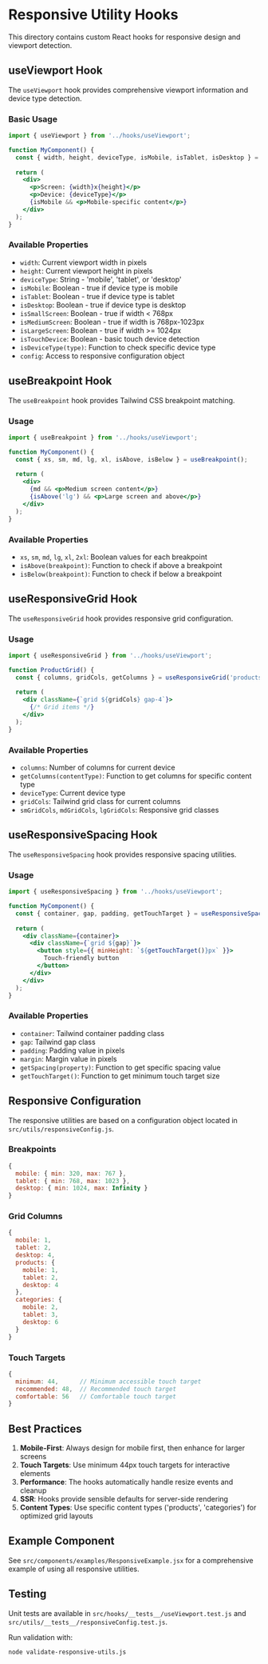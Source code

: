 # Responsive Utility Hooks

This directory contains custom React hooks for responsive design and viewport detection.

## useViewport Hook

The `useViewport` hook provides comprehensive viewport information and device type detection.

### Basic Usage

```jsx
import { useViewport } from '../hooks/useViewport';

function MyComponent() {
  const { width, height, deviceType, isMobile, isTablet, isDesktop } = useViewport();
  
  return (
    <div>
      <p>Screen: {width}x{height}</p>
      <p>Device: {deviceType}</p>
      {isMobile && <p>Mobile-specific content</p>}
    </div>
  );
}
```

### Available Properties

- `width`: Current viewport width in pixels
- `height`: Current viewport height in pixels
- `deviceType`: String - 'mobile', 'tablet', or 'desktop'
- `isMobile`: Boolean - true if device type is mobile
- `isTablet`: Boolean - true if device type is tablet
- `isDesktop`: Boolean - true if device type is desktop
- `isSmallScreen`: Boolean - true if width < 768px
- `isMediumScreen`: Boolean - true if width is 768px-1023px
- `isLargeScreen`: Boolean - true if width >= 1024px
- `isTouchDevice`: Boolean - basic touch device detection
- `isDeviceType(type)`: Function to check specific device type
- `config`: Access to responsive configuration object

## useBreakpoint Hook

The `useBreakpoint` hook provides Tailwind CSS breakpoint matching.

### Usage

```jsx
import { useBreakpoint } from '../hooks/useViewport';

function MyComponent() {
  const { xs, sm, md, lg, xl, isAbove, isBelow } = useBreakpoint();
  
  return (
    <div>
      {md && <p>Medium screen content</p>}
      {isAbove('lg') && <p>Large screen and above</p>}
    </div>
  );
}
```

### Available Properties

- `xs`, `sm`, `md`, `lg`, `xl`, `2xl`: Boolean values for each breakpoint
- `isAbove(breakpoint)`: Function to check if above a breakpoint
- `isBelow(breakpoint)`: Function to check if below a breakpoint

## useResponsiveGrid Hook

The `useResponsiveGrid` hook provides responsive grid configuration.

### Usage

```jsx
import { useResponsiveGrid } from '../hooks/useViewport';

function ProductGrid() {
  const { columns, gridCols, getColumns } = useResponsiveGrid('products');
  
  return (
    <div className={`grid ${gridCols} gap-4`}>
      {/* Grid items */}
    </div>
  );
}
```

### Available Properties

- `columns`: Number of columns for current device
- `getColumns(contentType)`: Function to get columns for specific content type
- `deviceType`: Current device type
- `gridCols`: Tailwind grid class for current columns
- `smGridCols`, `mdGridCols`, `lgGridCols`: Responsive grid classes

## useResponsiveSpacing Hook

The `useResponsiveSpacing` hook provides responsive spacing utilities.

### Usage

```jsx
import { useResponsiveSpacing } from '../hooks/useViewport';

function MyComponent() {
  const { container, gap, padding, getTouchTarget } = useResponsiveSpacing();
  
  return (
    <div className={container}>
      <div className={`grid ${gap}`}>
        <button style={{ minHeight: `${getTouchTarget()}px` }}>
          Touch-friendly button
        </button>
      </div>
    </div>
  );
}
```

### Available Properties

- `container`: Tailwind container padding class
- `gap`: Tailwind gap class
- `padding`: Padding value in pixels
- `margin`: Margin value in pixels
- `getSpacing(property)`: Function to get specific spacing value
- `getTouchTarget()`: Function to get minimum touch target size

## Responsive Configuration

The responsive utilities are based on a configuration object located in `src/utils/responsiveConfig.js`.

### Breakpoints

```javascript
{
  mobile: { min: 320, max: 767 },
  tablet: { min: 768, max: 1023 },
  desktop: { min: 1024, max: Infinity }
}
```

### Grid Columns

```javascript
{
  mobile: 1,
  tablet: 2,
  desktop: 4,
  products: {
    mobile: 1,
    tablet: 2,
    desktop: 4
  },
  categories: {
    mobile: 2,
    tablet: 3,
    desktop: 6
  }
}
```

### Touch Targets

```javascript
{
  minimum: 44,      // Minimum accessible touch target
  recommended: 48,  // Recommended touch target
  comfortable: 56   // Comfortable touch target
}
```

## Best Practices

1. **Mobile-First**: Always design for mobile first, then enhance for larger screens
2. **Touch Targets**: Use minimum 44px touch targets for interactive elements
3. **Performance**: The hooks automatically handle resize events and cleanup
4. **SSR**: Hooks provide sensible defaults for server-side rendering
5. **Content Types**: Use specific content types ('products', 'categories') for optimized grid layouts

## Example Component

See `src/components/examples/ResponsiveExample.jsx` for a comprehensive example of using all responsive utilities.

## Testing

Unit tests are available in `src/hooks/__tests__/useViewport.test.js` and `src/utils/__tests__/responsiveConfig.test.js`.

Run validation with:
```bash
node validate-responsive-utils.js
```